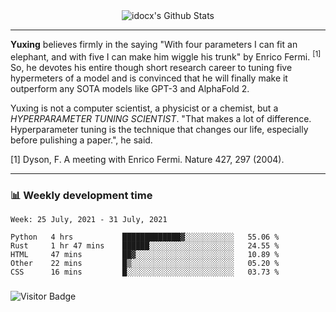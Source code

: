 <div align="center">
    <img align="center" src="https://github-readme-stats.vercel.app/api?username=idocx&show_icons=true&count_private=true&hide_border=true" alt="idocx's Github Stats"></img>
</div>

---

**Yuxing** believes firmly in the saying "With four parameters I can fit an elephant, and with five I can make him wiggle his trunk" by Enrico Fermi. <sup>[1]</sup> So, he devotes his entire though short research career to tuning five hypermeters of a model and is convinced that he will finally make it outperform any SOTA models like GPT-3 and AlphaFold 2.

Yuxing is not a computer scientist, a physicist or a chemist, but a *HYPERPARAMETER TUNING SCIENTIST*. "That makes a lot of difference. Hyperparameter tuning is the technique that changes our life, especially before pulishing a paper.", he said.

[1] Dyson, F. A meeting with Enrico Fermi. Nature 427, 297 (2004).


---

### 📊 Weekly development time
<!--START_SECTION:waka-->
```text
Week: 25 July, 2021 - 31 July, 2021

Python   4 hrs           █████████████▓░░░░░░░░░░░   55.06 % 
Rust     1 hr 47 mins    ██████░░░░░░░░░░░░░░░░░░░   24.55 % 
HTML     47 mins         ██▓░░░░░░░░░░░░░░░░░░░░░░   10.89 % 
Other    22 mins         █▒░░░░░░░░░░░░░░░░░░░░░░░   05.20 % 
CSS      16 mins         █░░░░░░░░░░░░░░░░░░░░░░░░   03.73 % 
```
<!--END_SECTION:waka-->

### 

![Visitor Badge](https://visitor-badge.laobi.icu/badge?page_id=idocx.idocx)